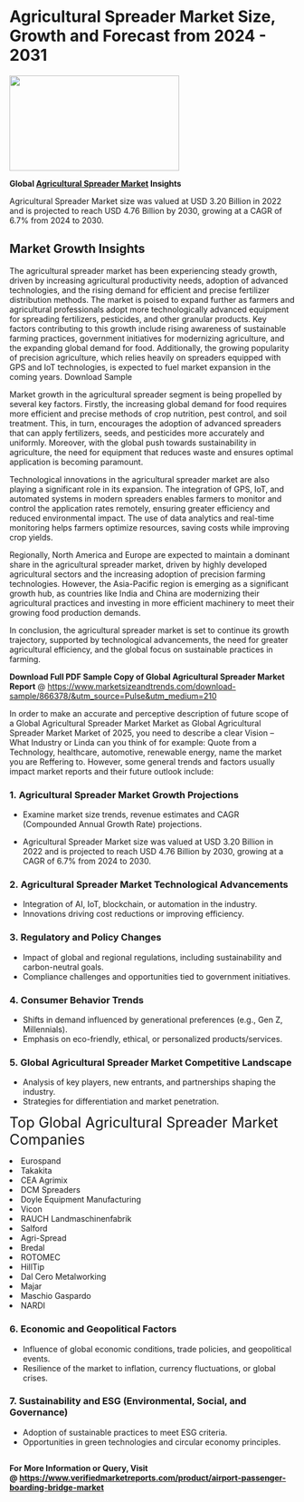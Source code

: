 <H1>Agricultural Spreader Market Size, Growth and Forecast from 2024 - 2031</H1><img class="aligncenter size-medium wp-image-584254" src="https://thirdeyenews.in/wp-content/uploads/2024/09/Global-Market-Research-300x168.jpeg" alt="" width="300" height="168" /><p><strong>Global&nbsp;<a href="https://www.marketsizeandtrends.com/download-sample/866378/&amp;utm_source=Pulse&amp;utm_medium=210">Agricultural Spreader Market</a> Insights</strong></p><p>Agricultural Spreader Market size was valued at USD 3.20 Billion in 2022 and is projected to reach USD 4.76 Billion by 2030, growing at a CAGR of 6.7% from 2024 to 2030.</p><p><h2>Market Growth Insights</h2> The agricultural spreader market has been experiencing steady growth, driven by increasing agricultural productivity needs, adoption of advanced technologies, and the rising demand for efficient and precise fertilizer distribution methods. The market is poised to expand further as farmers and agricultural professionals adopt more technologically advanced equipment for spreading fertilizers, pesticides, and other granular products. Key factors contributing to this growth include rising awareness of sustainable farming practices, government initiatives for modernizing agriculture, and the expanding global demand for food. Additionally, the growing popularity of precision agriculture, which relies heavily on spreaders equipped with GPS and IoT technologies, is expected to fuel market expansion in the coming years. Download Sample <p>Market growth in the agricultural spreader segment is being propelled by several key factors. Firstly, the increasing global demand for food requires more efficient and precise methods of crop nutrition, pest control, and soil treatment. This, in turn, encourages the adoption of advanced spreaders that can apply fertilizers, seeds, and pesticides more accurately and uniformly. Moreover, with the global push towards sustainability in agriculture, the need for equipment that reduces waste and ensures optimal application is becoming paramount.</p> <p>Technological innovations in the agricultural spreader market are also playing a significant role in its expansion. The integration of GPS, IoT, and automated systems in modern spreaders enables farmers to monitor and control the application rates remotely, ensuring greater efficiency and reduced environmental impact. The use of data analytics and real-time monitoring helps farmers optimize resources, saving costs while improving crop yields.</p> <p>Regionally, North America and Europe are expected to maintain a dominant share in the agricultural spreader market, driven by highly developed agricultural sectors and the increasing adoption of precision farming technologies. However, the Asia-Pacific region is emerging as a significant growth hub, as countries like India and China are modernizing their agricultural practices and investing in more efficient machinery to meet their growing food production demands.</p> <p>In conclusion, the agricultural spreader market is set to continue its growth trajectory, supported by technological advancements, the need for greater agricultural efficiency, and the global focus on sustainable practices in farming.</p> </p><p><span class=""><strong>Download Full PDF Sample Copy of Global Agricultural Spreader Market Report</strong> @ <a href="https://www.marketsizeandtrends.com/download-sample/866378/&amp;utm_source=Pulse&amp;utm_medium=210" target="_blank">https://www.marketsizeandtrends.com/download-sample/866378/&amp;utm_source=Pulse&amp;utm_medium=210</a></span></p><p>In order to make an accurate and perceptive description of future scope of a Global&nbsp;Agricultural Spreader Market Market as Global&nbsp;Agricultural Spreader Market Market of 2025, you need to describe a clear Vision &ndash; What Industry or Linda can you think of for example: Quote from a Technology, healthcare, automotive, renewable energy, name the market you are Reffering to. However, some general trends and factors usually impact market reports and their future outlook include:</p><h3>1.&nbsp;<strong>Agricultural Spreader Market Growth Projections</strong></h3><ul><li>Examine market size trends, revenue estimates and CAGR (Compounded Annual Growth Rate) projections.</li><li><p>Agricultural Spreader Market size was valued at USD 3.20 Billion in 2022 and is projected to reach USD 4.76 Billion by 2030, growing at a CAGR of 6.7% from 2024 to 2030.</p></li></ul><h3>2.&nbsp;<strong>Agricultural Spreader Market Technological Advancements</strong></h3><ul><li>Integration of AI, IoT, blockchain, or automation in the industry.</li><li>Innovations driving cost reductions or improving efficiency.</li></ul><h3>3.&nbsp;<strong>Regulatory and Policy Changes</strong></h3><ul><li>Impact of global and regional regulations, including sustainability and carbon-neutral goals.</li><li>Compliance challenges and opportunities tied to government initiatives.</li></ul><h3>4.&nbsp;<strong>Consumer Behavior Trends</strong></h3><ul><li>Shifts in demand influenced by generational preferences (e.g., Gen Z, Millennials).</li><li>Emphasis on eco-friendly, ethical, or personalized products/services.</li></ul><h3>5.&nbsp;<strong>Global Agricultural Spreader Market Competitive Landscape</strong></h3><ul><li>Analysis of key players, new entrants, and partnerships shaping the industry.</li><li>Strategies for differentiation and market penetration.</li></ul><p data-pm-slice="1 1 []"><span style="color: inherit; font-family: inherit; font-size: 25px;">Top Global Agricultural Spreader Market Companies</span></p><div class="" data-test-id=""><p><li>Eurospand</li><li> Takakita</li><li> CEA Agrimix</li><li> DCM Spreaders</li><li> Doyle Equipment Manufacturing</li><li> Vicon</li><li> RAUCH Landmaschinenfabrik</li><li> Salford</li><li> Agri-Spread</li><li> Bredal</li><li> ROTOMEC</li><li> HillTip</li><li> Dal Cero Metalworking</li><li> Majar</li><li> Maschio Gaspardo</li><li> NARDI</li></p></div><h3>6.&nbsp;<strong>Economic and Geopolitical Factors</strong></h3><ul><li>Influence of global economic conditions, trade policies, and geopolitical events.</li><li>Resilience of the market to inflation, currency fluctuations, or global crises.</li></ul><h3>7.&nbsp;<strong>Sustainability and ESG (Environmental, Social, and Governance)</strong></h3><ul><li>Adoption of sustainable practices to meet ESG criteria.</li><li>Opportunities in green technologies and circular economy principles.</li></ul><h2><strong style="font-size: 14px;">For More Information or Query, Visit @&nbsp;</strong><a style="background-color: #ffffff; font-size: 14px;" href="https://www.marketsizeandtrends.com/report/agricultural-spreader-market/" target="_blank">https://www.verifiedmarketreports.com/product/airport-passenger-boarding-bridge-market</a></h2>
